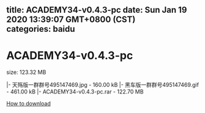 
title: ACADEMY34-v0.4.3-pc
date: Sun Jan 19 2020 13:39:07 GMT+0800 (CST)    
categories: baidu
---

# ACADEMY34-v0.4.3-pc
size: 123.32 MB
 
 
|- 天殇版一群群号495147469.jpg - 160.00 kB
|- 黑车版一群群号495147469.gif - 461.00 kB
|- ACADEMY34-v0.4.3-pc.rar - 122.70 MB

[How to download](https://bpcam.bemobtrk.com/go/2ceec3aa-1ca2-46d6-b9ff-aaa5c184517c?jno=5202)